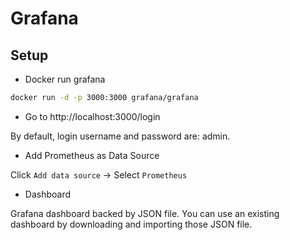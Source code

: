 # Grafana

## Setup

- Docker run grafana

```bash
docker run -d -p 3000:3000 grafana/grafana
```

- Go to http://localhost:3000/login

By default, login username and password are: admin.

- Add Prometheus as Data Source

Click `Add data source` -> Select `Prometheus`

- Dashboard

Grafana dashboard backed by JSON file. You can use an existing dashboard by downloading and importing those JSON file. 
